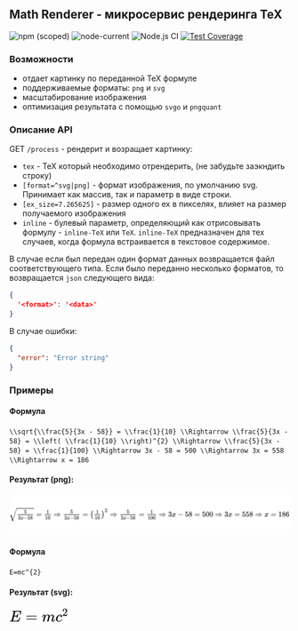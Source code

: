 ## Math Renderer - микросервис рендеринга TeX

![npm (scoped)](https://img.shields.io/npm/v/@yandex/tex-renderer)
![node-current](https://img.shields.io/node/v/@yandex/tex-renderer)
![Node.js CI](https://github.com/yandex/tex-renderer/workflows/Node.js%20CI/badge.svg)
[![Test Coverage](https://api.codeclimate.com/v1/badges/27f8b6d5e693e5edd62c/test_coverage)](https://codeclimate.com/github/yandex/tex-renderer/test_coverage)

### Возможности
- отдает картинку по переданной TeX формуле
- поддерживаемые форматы: `png` и `svg`
- масштабирование изображения
- оптимизация результата с помощью `svgo` и `pngquant`

### Описание API
GET `/process` - рендерит и возращает картинку:
- `tex` - TeX который необходимо отрендерить, (не забудьте заэкндить строку)
- `[format=^svg|png]` - формат изображения, по умолчанию svg. Принимает как массив, так и параметр в виде строки.
- `[ex_size=7.265625]` - размер одного ex в пикселях, влияет на размер получаемого изображения
- `inline` - булевый параметр, определяющий как отрисовывать формулу - `inline-TeX` или `TeX`. `inline-TeX` предназначен для тех случаев, когда формула встраивается в текстовое содержимое.

В случае если был передан один формат данных возвращается файл соответствующего типа.
Если было переданно несколько форматов, то возвращается `json` следующего вида:
```json
{
  '<format>': '<data>'
}
```

В случае ошибки:
```json
{
  "error": "Error string"
}
```

### Примеры

#### Формула
`\\sqrt{\\frac{5}{3x - 58}} = \\frac{1}{10} \\Rightarrow \\frac{5}{3x - 58} = \\left( \\frac{1}{10} \\right)^{2} \\Rightarrow \\frac{5}{3x - 58} = \\frac{1}{100} \\Rightarrow 3x - 58 = 500 \\Rightarrow 3x = 558 \\Rightarrow x = 186`

#### Результат (png):
![TeX формула в формате PNG](./examples/prof_math.png)

#### Формула
`E=mc^{2}`

#### Результат (svg):
![TeX формула в формате PNG](./examples/basic_math.svg)
